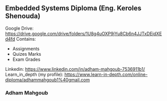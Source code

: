 ## Embedded Systems Diploma (Eng. Keroles Shenouda) 
Google Drive: https://drive.google.com/drive/folders/1U8g4uOXP9jYu8Cb6n4JJTxDEjdXEd4fd 
Contains: 
  - Assignments
  - Quizes Marks 
  - Exam Grades 



Linkedin: https://www.linkedin.com/in/adham-mahgoub-7536911b1/
Learn_in_depth (my profile): https://www.learn-in-depth.com/online-diploma/adhammahgoub1%40gmail.com
### Adham Mahgoub
